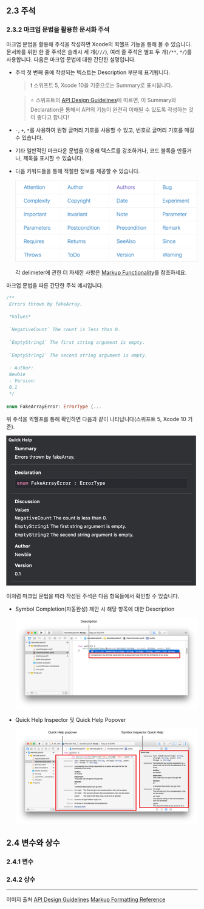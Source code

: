 
## 2.3 주석

###  2.3.2 마크업 문법을 활용한 문서화 주석

마크업 문법을 활용해 주석을 작성하면 Xcode의 퀵헬프 기능을 통해 볼 수 있습니다. 문서화를 위한 한 줄 주석은 슬래시 세 개(`///`), 여러 줄 주석은 별표 두 개(`/**`, `*/`)를 사용합니다. 다음은 마크업 문법에 대한 간단한 설명입니다.

* 주석 첫 번째 줄에 작성되는 텍스트는 Description 부분에 표기됩니다.

  > :exclamation: 스위프트 5, Xcode 10을 기준으로는 Summary로 표시됩니다.

  > :star: 스위프트의 [API Design Guidelines](https://swift.org/documentation/api-design-guidelines/)에 따르면, 이 Summary와 Declaration을 통해서 API의 기능이 완전히 이해될 수 있도록 작성하는 것이 좋다고 합니다!

* `-`, `+`, `*`를 사용하여 원형 글머리 기호를 사용할 수 있고, 번호로 글머리 기호를 매길 수 있습니다.

* 기타 일반적인 마크다운 문법을 이용해 텍스트를 강조하거나, 코드 블록을 만들거나, 제목을 표시할 수 있습니다.

* 다음 키워드들을 통해 적절한 정보를 제공할 수 있습니다.

  <img src="./img/image1_keywords.png" width="500">

  각 delimeter에 관한 더 자세한 사항은 [Markup Functionality]()를 참조하세요.



마크업 문법을 따른 간단한 주석 예시입니다.

```swift
/**
 Errors thrown by fakeArray.
 
 *Values*
 
 `NegativeCount` The count is less than 0.
 
 `EmptyString1` The first string argument is empty.
 
 `EmptyString2` The second string argument is empty.
 
 - Author:
 Newbie
 - Version:
 0.1
 */

enum FakeArrayError: ErrorType {...
```



위 주석을 퀵헬프를 통해 확인하면 다음과 같이 나타납니다(스위프트 5, Xcode 10 기준).

  <img src="./img/image4_quickhelp_example.png" width="500">



이처럼 마크업 문법을 따라 작성된 주석은 다음 항목들에서 확인할 수 있습니다.

* Symbol Completion(자동완성) 제안 시 해당 항목에 대한 Description

  <img src="./img/image2_code_completion.png" width="500">

* Quick Help Inspector 및 Quick Help Popover

  <img src="./img/image3_quickhelp.png" width="500">

## 2.4 변수와 상수

### 2.4.1 변수



### 2.4.2 상수



---

이미지 출처
[API Design Guidelines](https://swift.org/documentation/api-design-guidelines/)
[Markup Formatting Reference](https://developer.apple.com/library/archive/documentation/Xcode/Reference/xcode_markup_formatting_ref/index.html#//apple_ref/doc/uid/TP40016497-CH2-SW1)